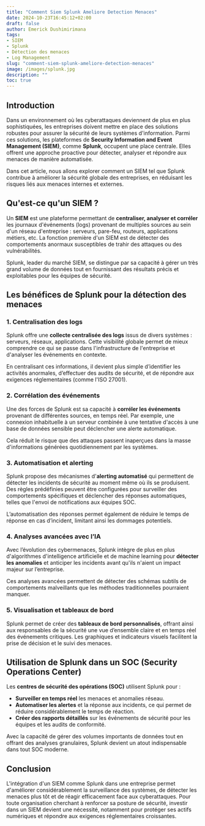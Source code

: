 ```yaml
---
title: "Comment Siem Splunk Ameliore Detection Menaces"
date: 2024-10-23T16:45:12+02:00
draft: false
author: Emerick Dushimirimana
tags:
- SIEM
- Splunk
- Détection des menaces
- Log Management
slug: "comment-siem-splunk-ameliore-detection-menaces"
image: /images/splunk.jpg
description: ""
toc: true
---
```

## Introduction
Dans un environnement où les cyberattaques deviennent de plus en plus sophistiquées, les entreprises doivent mettre en place des solutions robustes pour assurer la sécurité de leurs systèmes d'information. Parmi ces solutions, les plateformes de **Security Information and Event Management (SIEM)**, comme **Splunk**, occupent une place centrale. Elles offrent une approche proactive pour détecter, analyser et répondre aux menaces de manière automatisée.

Dans cet article, nous allons explorer comment un SIEM tel que Splunk contribue à améliorer la sécurité globale des entreprises, en réduisant les risques liés aux menaces internes et externes.

## Qu'est-ce qu'un SIEM ?
Un **SIEM** est une plateforme permettant de **centraliser, analyser et corréler** les journaux d'événements (logs) provenant de multiples sources au sein d'un réseau d'entreprise : serveurs, pare-feu, routeurs, applications métiers, etc. La fonction première d'un SIEM est de détecter des comportements anormaux susceptibles de trahir des attaques ou des vulnérabilités.

Splunk, leader du marché SIEM, se distingue par sa capacité à gérer un très grand volume de données tout en fournissant des résultats précis et exploitables pour les équipes de sécurité.

## Les bénéfices de Splunk pour la détection des menaces

### 1. Centralisation des logs
Splunk offre une **collecte centralisée des logs** issus de divers systèmes : serveurs, réseaux, applications. Cette visibilité globale permet de mieux comprendre ce qui se passe dans l'infrastructure de l'entreprise et d'analyser les événements en contexte.

En centralisant ces informations, il devient plus simple d’identifier les activités anormales, d’effectuer des audits de sécurité, et de répondre aux exigences réglementaires (comme l'ISO 27001).

### 2. Corrélation des événements
Une des forces de Splunk est sa capacité à **corréler les événements** provenant de différentes sources, en temps réel. Par exemple, une connexion inhabituelle à un serveur combinée à une tentative d'accès à une base de données sensible peut déclencher une alerte automatique.

Cela réduit le risque que des attaques passent inaperçues dans la masse d'informations générées quotidiennement par les systèmes.

### 3. Automatisation et alerting
Splunk propose des mécanismes d'**alerting automatisé** qui permettent de détecter les incidents de sécurité au moment même où ils se produisent. Des règles prédéfinies peuvent être configurées pour surveiller des comportements spécifiques et déclencher des réponses automatiques, telles que l'envoi de notifications aux équipes SOC.

L’automatisation des réponses permet également de réduire le temps de réponse en cas d’incident, limitant ainsi les dommages potentiels.

### 4. Analyses avancées avec l’IA
Avec l’évolution des cybermenaces, Splunk intègre de plus en plus d'algorithmes d'intelligence artificielle et de machine learning pour **détecter les anomalies** et anticiper les incidents avant qu'ils n'aient un impact majeur sur l’entreprise.

Ces analyses avancées permettent de détecter des schémas subtils de comportements malveillants que les méthodes traditionnelles pourraient manquer.

### 5. Visualisation et tableaux de bord
Splunk permet de créer des **tableaux de bord personnalisés**, offrant ainsi aux responsables de la sécurité une vue d’ensemble claire et en temps réel des événements critiques. Les graphiques et indicateurs visuels facilitent la prise de décision et le suivi des menaces.

## Utilisation de Splunk dans un SOC (Security Operations Center)
Les **centres de sécurité des opérations (SOC)** utilisent Splunk pour :
- **Surveiller en temps réel** les menaces et anomalies réseau.
- **Automatiser les alertes** et la réponse aux incidents, ce qui permet de réduire considérablement le temps de réaction.
- **Créer des rapports détaillés** sur les événements de sécurité pour les équipes et les audits de conformité.

Avec la capacité de gérer des volumes importants de données tout en offrant des analyses granulaires, Splunk devient un atout indispensable dans tout SOC moderne.

## Conclusion
L'intégration d'un SIEM comme Splunk dans une entreprise permet d'améliorer considérablement la surveillance des systèmes, de détecter les menaces plus tôt et de réagir efficacement face aux cyberattaques. Pour toute organisation cherchant à renforcer sa posture de sécurité, investir dans un SIEM devient une nécessité, notamment pour protéger ses actifs numériques et répondre aux exigences réglementaires croissantes.
